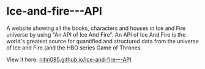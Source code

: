 # Ice-and-fire---API
A website showing all the books, characters and houses in Ice and Fire universe by using "An API of Ice And Fire". An API of Ice And Fire is the world's greatest source for quantified and structured data from the universe of Ice and Fire (and the HBO series Game of Thrones.

View it here:
[nitin095.github.io/Ice-and-fire---API](https://nitin095.github.io/Ice-and-fire---API)
